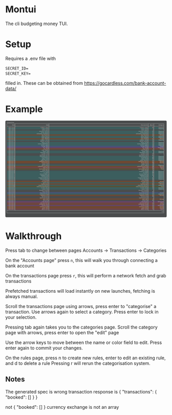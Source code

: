 # Montui 

The cli budgeting money TUI.

# Setup

Requires a .env file with
```
SECRET_ID=
SECRET_KEY=
```

filled in.
These can be obtained from https://gocardless.com/bank-account-data/
# Example
![Example image of Montui displaying categorised transactions](<example.png>)

# Walkthrough 

Press tab to change between pages
Accounts -> Transactions -> Categories

On the "Accounts page" press `n`, this will walk you through connecting a bank account

On the transactions page press `r`, this will perform a network fetch and grab transactions

Prefetched transactions will load instantly on new launches, fetching is always manual.

Scroll the transactions page using arrows, press enter to "categorise" a transaction. Use arrows again to select 
a category. Press enter to lock in your selection.

Pressing tab again takes you to the categories page.
Scroll the category page with arrows, press enter to open the "edit" page

Use the arrow keys to move between the name or color field to edit.
Press enter again to commit your changes.

On the rules page, press n to create new rules, enter to edit an existing rule, and d to delete a rule
Pressing r will rerun the categorisation system.

## Notes

The generated spec is wrong
transaction response is 
{
    "transactions": {
        "booked": []
    }
}

not 
{
    "booked": []
}
currency exchange is not an array

